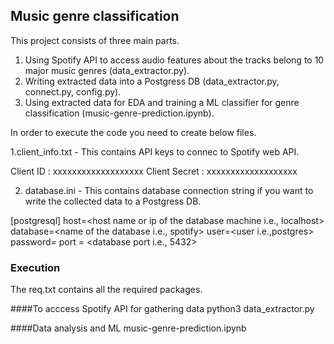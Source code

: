 ## Music genre classification

This project consists of three main parts.
1. Using Spotify API to access audio features about the tracks belong to 10 major music genres (data_extractor.py).
2. Writing extracted data into a Postgress DB (data_extractor.py, connect.py, config.py).
3. Using extracted data for EDA and training a ML classifier for genre classification (music-genre-prediction.ipynb).

In order to execute the code you need to create below files.

1.client_info.txt - This contains API keys  to connec to Spotify web API.

Client ID : xxxxxxxxxxxxxxxxxxx
Client Secret : xxxxxxxxxxxxxxxxxxx

2. database.ini - This contains database connection string if you want to write the collected data to a Postgress DB.

[postgresql]
host=<host name or ip of the database machine i.e., localhost>
database=<name of the database i.e., spotify>
user=<user i.e.,postgres>
password=<password>
port = <database port i.e., 5432>

### Execution

The req.txt contains all the required packages.

####To acccess Spotify API for gathering data
python3 data_extractor.py 

####Data analysis and ML
music-genre-prediction.ipynb